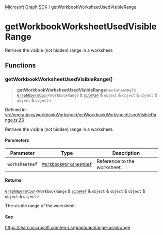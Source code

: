 [Microsoft Graph SDK](README.md) / getWorkbookWorksheetUsedVisibleRange

# getWorkbookWorksheetUsedVisibleRange

Retrieve the visible (not hidden) range in a worksheet.

## Functions

### getWorkbookWorksheetUsedVisibleRange()

> **getWorkbookWorksheetUsedVisibleRange**(`worksheetRef`): [`GraphOperation`](GraphOperation.md#graphoperation)\<`WorkbookRange` & [`SiteRef`](Site-1.md#siteref) & `object` & `object` & `object` & `object` & `object`\>

Defined in: [src/operations/workbookWorksheet/getWorkbookWorksheetUsedVisibleRange.ts:23](https://github.com/Future-Secure-AI/microsoft-graph/blob/main/src/operations/workbookWorksheet/getWorkbookWorksheetUsedVisibleRange.ts#L23)

Retrieve the visible (not hidden) range in a worksheet.

#### Parameters

| Parameter | Type | Description |
| ------ | ------ | ------ |
| `worksheetRef` | [`WorkbookWorksheetRef`](WorkbookWorksheet-1.md#workbookworksheetref) | Reference to the worksheet. |

#### Returns

[`GraphOperation`](GraphOperation.md#graphoperation)\<`WorkbookRange` & [`SiteRef`](Site-1.md#siteref) & `object` & `object` & `object` & `object` & `object`\>

The visible range of the worksheet.

#### See

https://learn.microsoft.com/en-us/graph/api/range-usedrange
